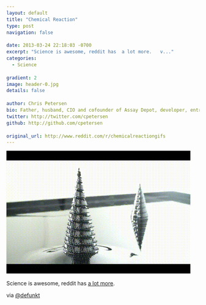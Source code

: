 ```yaml
---
layout: default
title: "Chemical Reaction"
type: post
navigation: false

date: 2013-03-24 22:18:03 -0700
excerpt: "Science is awesome, reddit has  a lot more.   v..."
categories:
  - Science

gradient: 2
image: header-0.jpg
details: false

author: Chris Petersen
bio: Father, husband, CIO and cofounder of Assay Depot, developer, entrepreneur and technologist.
twitter: http://twitter.com/cpetersen
github: http://github.com/cpetersen

original_url: http://www.reddit.com/r/chemicalreactiongifs
---
```





 ![U0CeYri.gif](/assets/import/65ddd48011ba128d042aa4b69a4ba1d5.gif) 

 Science is awesome, reddit has  [a lot more](http://www.reddit.com/r/chemicalreactiongifs).

 via  [@defunkt](https://twitter.com/defunkt/status/315130872389058560)  
